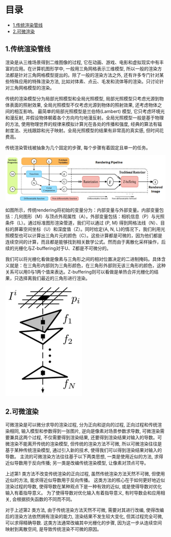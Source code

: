 # 目录

- [1.传统渲染管线](#user-content-1传统渲染管线)
- [2.可微渲染](#user-content-2可微渲染)

<h2 id="1.传统渲染管线">1.传统渲染管线</h2>

渲染是从三维场景得到二维图像的过程, 它在动画、游戏、电影和虚拟现实中有丰富的应用。在计算机图形学中, 一般用三角网格表示三维模型, 所以一般的渲染方法都是针对三角网格模型提出的。除了一般的渲染方法之外, 还有许多专门针对某些特殊应用的特殊渲染方法, 比如对体素、点云、毛发和流体等的渲染。只讨论针对三角网格模型的渲染。

传统的渲染模型分为局部光照模型和全局光照模型, 局部光照模型只考虑光源到物体表面的照射效果, 全局光照模型不仅考虑光源到物体的照射效果, 还考虑物体之间的相互影响。 最简单的局部光照模型是兰伯特(Lambert) 模型, 它只考虑环境光和漫反射, 并假设物体朝着各个方向均匀地漫反射。全局光照模型一般是基于物理的方法, 使用物理世界的规律来模拟计算光在各处的传播和强度, 经典的算法有辐射度法、光线跟踪和光子映射。全局光照模型的结果有非常高的真实感, 但时间花费高。

传统渲染管线被抽象为几个固定的步骤, 每个步骤有着固定且单一的任务。

![alt text](imgs/image_rendeer.png)

如图所示，传统rendering将初始的变量分为：内部变量与外部变量。内部变量包括：几何图形（M）与顶点外观属性（A）。外部变量包括：相机信息（P）与光照条件（L）。通过标准图形渲染管道，我们可以通过 {P, M} 得到网格法线（N）、目标的屏幕空间坐标（U）和深度值（Z）。同时给定{A, N, L}的情况下，我们利用光照模型也可以计算出三角片元的颜色（C）。这些计算都是可微的，因为他们都是连续空间的计算，而且都是能够找到相关数学公式。然而由于离散化采样操作，后续的光栅化与Z-buffering对于U、Z都是不可微分的。

我们可以将光栅化看做是像素与三角形之间的相对位置决定的二进制掩码。具体含义就是：在三角形内部则为三角形颜色，在三角形外部则无该三角形的颜色，这种关系可以用0与1两个值来表达。Z-buffering则可以看做是单热合并光栅化的结果，只选择离我们最近的三角形进行渲染。

![alt text](imgs/image_zbuffer.png)

<h2 id="2.可微渲染">2.可微渲染</h2>

可微渲染是可以微分求导的渲染过程, 分为正向和逆向的过程, 正向过程和传统渲染相同, 输入模型和参数得到一张图片, 逆向是像素对场景参数求导数, 可微渲染需要兼具这两个过程, 不仅需要得到渲染结果, 还要得到渲染结果对输入的导数。可微渲染不能离开传统的渲染模型, 但传统的渲染方法不可微, 所以可微渲染往往是基于某种传统渲染模型, 通过引入新的技术, 使得我们可以得到渲染结果对输入的导数。 主流的可微渲染方法往往基于以下两类思想, 一类是使用近似的方法, 求得近似导数用于反向传播; 另一类是改编传统渲染模型, 让像素对顶点可导。


上述第1 类方法不改变传统渲染的正向过程, 虽然传统渲染方法天然不可微, 但使用近似的方法, 能求得近似导数用于反向传播。 这类方法的核心在于如何更好地近似渲染过程的导数, 使得导数在某种观点下是一种有效的近似, 或是使得导数对优化输入有着指导意义。 为了使得导数对优化输入有着指导意义, 有时导数会和应用相关, 会根据损失函数的不同而不同。


对于上述第2 类方法, 由于传统渲染方法天然不可微, 需要对其进行改编, 使得改编后的渲染方法依然拥有渲染的能力, 渲染结果不发生较大变化, 但其过程完全可微, 可以求得精确导数. 这类方法通常改编其中光栅化的步骤, 因为这一步从连续空间映射到离散空间, 是导致传统渲染不可微的原因。
